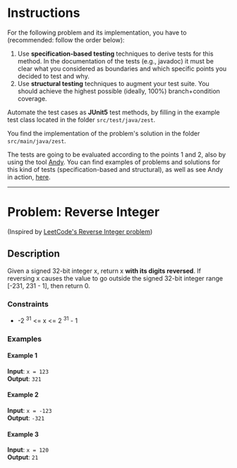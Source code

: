 <!--NO_HARDWRAPS-->

# Instructions

For the following problem and its implementation, you have to (recommended: follow the order below):

1. Use **specification-based testing** techniques to derive tests for this method. In the documentation of the tests (e.g., javadoc) it must be clear what you considered as boundaries and which specific points you decided to test and why.
2. Use **structural testing** techniques to augment your test suite. You should achieve the highest possible (ideally, 100%) branch+condition coverage.

Automate the test cases as **JUnit5** test methods, by filling in the example test class located in the folder `src/test/java/zest`.

You find the implementation of the problem's solution in the folder `src/main/java/zest`.

The tests are going to be evaluated according to the points 1 and 2, also by using the tool [Andy](https://github.com/cse1110/andy). You can find examples of problems and solutions for this kind of tests (specification-based and structural), as well as see Andy in action, [here](https://github.com/cse1110/assignments/tree/main/domain-and-structural-testing).

---

# Problem: Reverse Integer

(Inspired by [LeetCode's Reverse Integer problem](https://leetcode.com/problems/reverse-integer/))

## Description

Given a signed 32-bit integer x, return x **with its digits reversed**. If reversing x causes the value to go outside the signed 32-bit integer range [-231, 231 - 1], then return 0.

### Constraints
-   -2 <sup>31</sup> <= x <= 2 <sup>31</sup> - 1

### Examples

#### Example 1

**Input**: `x = 123`  
**Output**: `321`

#### Example 2

**Input**: `x = -123`  
**Output**: `-321`

#### Example 3

**Input**: `x = 120`  
**Output**: `21`



